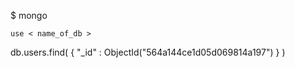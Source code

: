 $ mongo

```
use < name_of_db >
```


db.users.find(
  {
    "_id" : ObjectId("564a144ce1d05d069814a197")
  }
)

